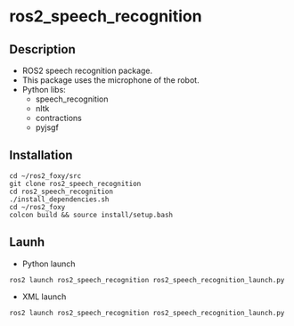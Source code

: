 # ros2_speech_recognition

## Description

- ROS2 speech recognition package.
- This package uses the microphone of the robot.
- Python libs:
  - speech_recognition
  - nltk
  - contractions
  - pyjsgf


## Installation

```
cd ~/ros2_foxy/src
git clone ros2_speech_recognition
cd ros2_speech_recognition
./install_dependencies.sh
cd ~/ros2_foxy
colcon build && source install/setup.bash
```

## Launh

- Python launch
```
ros2 launch ros2_speech_recognition ros2_speech_recognition_launch.py
```

- XML launch
```
ros2 launch ros2_speech_recognition ros2_speech_recognition_launch.py
```
